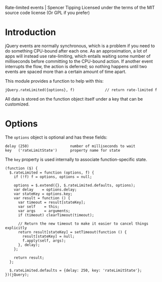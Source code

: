 Rate-limited events | Spencer Tipping
Licensed under the terms of the MIT source code license
(Or GPL if you prefer)

# Introduction

jQuery events are normally synchronous, which is a problem if you need to do
something CPU-bound after each one. As an approximation, a lot of apps will
instead use rate-limiting, which entails waiting some number of milliseconds
before committing to the CPU-bound action. If another event interrupts the
flow, the action is deferred; so nothing happens until two events are spaced
more than a certain amount of time apart.

This module provides a function to help with this:

    jQuery.rateLimited({options}, f)              // return rate-limited f

All data is stored on the function object itself under a key that can be
customized.

# Options

The `options` object is optional and has these fields:

    delay (250)                   number of milliseconds to wait
    key   ('rateLimitState')      property name for state

The `key` property is used internally to associate function-specific state.

    (function ($) {
      $.rateLimited = function (options, f) {
        if (!f) f = options, options = null;

        options = $.extend({}, $.rateLimited.defaults, options);
        var delay    = options.delay;
        var stateKey = options.key;
        var result = function () {
          var timeout = result[stateKey];
          var self    = this;
          var args    = arguments;
          if (timeout) clearTimeout(timeout);

          // Return the new timeout to make it easier to cancel things explicitly
          return result[stateKey] = setTimeout(function () {
            result[stateKey] = null;
            f.apply(self, args);
          }, delay);
        };

        return result;
      };

      $.rateLimited.defaults = {delay: 250, key: 'rateLimitState'};
    })(jQuery);
